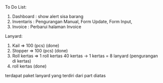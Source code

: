 To Do List:
1. Dashboard : show alert sisa barang
2. Inventaris : Pengurangan Manual, Form Update, Form Input, 
4. Invoice : Perbarui halaman Invoice



Lanyard:
1. Kail => 100 (pcs) (done)
2. Stopper => 100 (pcs) (done)
3. Roll kertas => 1 roll kertas 40 kertas -> 1 kertas  = 8 lanyard (pengurangan di kertas)
4. roll kertas (done)

terdapat paket lanyard yang terdiri dari part diatas